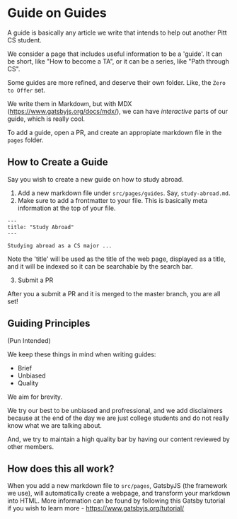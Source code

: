 # Guide on Guides

A guide is basically any article we write that intends to help out another Pitt CS student.

We consider a page that includes useful information to be a 'guide'. It can be short, like "How to become a TA", or it can be a series,
like "Path through CS".

Some guides are more refined, and deserve their own folder. Like, the `Zero to Offer` set.

We write them in Markdown, but with MDX (https://www.gatsbyjs.org/docs/mdx/), we can have _interactive_ parts of our guide, which is really cool.

To add a guide, open a PR, and create an appropiate markdown file in the `pages` folder.

## How to Create a Guide

Say you wish to create a new guide on how to study abroad.

1. Add a new markdown file under `src/pages/guides`. Say, `study-abroad.md`.
2. Make sure to add a frontmatter to your file. This is basically meta information at the top of your file.

```
---
title: "Study Abroad"
---

Studying abroad as a CS major ...
```

Note the 'title' will be used as the title of the web page, displayed as a title, and it will be indexed so it can be searchable by the search bar.

3. Submit a PR

After you a submit a PR and it is merged to the master branch, you are all set!

## Guiding Principles

(Pun Intended)

We keep these things in mind when writing guides:

- Brief
- Unbiased
- Quality

We aim for brevity.

We try our best to be unbiased and profressional, and we add
disclaimers because at the end of the day we are just college students and do
not really know what we are talking about.

And, we try to maintain a high quality bar by having our content reviewed
by other members.

## How does this all work?

When you add a new markdown file to `src/pages`, GatsbyJS (the framework we use), will automatically create a webpage, and transform your markdown into HTML. More information can be found by following this Gatsby tutorial if you wish to learn more - https://www.gatsbyjs.org/tutorial/
